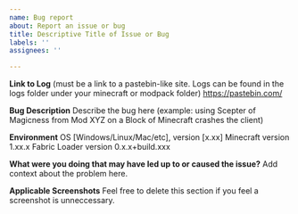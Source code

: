```yaml
---
name: Bug report
about: Report an issue or bug
title: Descriptive Title of Issue or Bug
labels: ''
assignees: ''

---
```


**Link to Log** (must be a link to a pastebin-like site. Logs can be found in the logs folder under your minecraft or modpack folder)
https://pastebin.com/

**Bug Description**
Describe the bug here (example: using Scepter of Magicness from Mod XYZ on a Block of Minecraft crashes the client)

**Environment**
OS [Windows/Linux/Mac/etc], version [x.xx]
Minecraft version 1.xx.x
Fabric Loader version 0.x.x+build.xxx

**What were you doing that may have led up to or caused the issue?**
Add context about the problem here.

**Applicable Screenshots**
Feel free to delete this section if you feel a screenshot is unneccessary.
